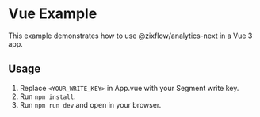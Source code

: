 # Vue Example

This example demonstrates how to use @zixflow/analytics-next in a Vue 3 app.

## Usage

1. Replace `<YOUR_WRITE_KEY>` in App.vue with your Segment write key.
2. Run `npm install`.
3. Run `npm run dev` and open in your browser. 